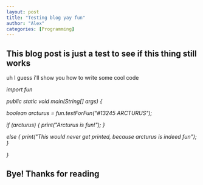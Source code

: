 ```yaml
---
layout: post
title: "Testing blog yay fun"
author: "Alex"
categories: [Programming]
---
```


## This blog post is just a test to see if this thing still works
uh I guess i'll show you how to write some cool code


*import fun*

*public static void main(String[] args) {*

  *boolean arcturus = fun.testForFun("#13245 ARCTURUS");*
  
  *if (arcturus) {*
    *print("Arcturus is fun!");*
  *}*
  
  *else {*
    *print("This would never get printed, because arcturus is indeed fun");*
  *}*
  
*}*

## Bye! Thanks for reading
